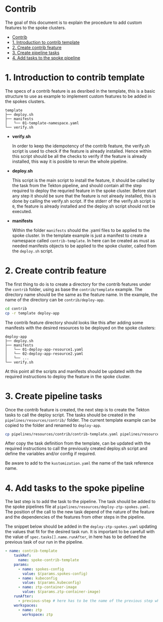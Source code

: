 # Contrib

The goal of this document is to explain the procedure to add custom features to the spoke clusters.

- [Contrib](#contrib)
- [1. Introduction to contrib template](#1-introduction-to-contrib-template)
- [2. Create contrib feature](#2-create-contrib-feature)
- [3. Create pipeline tasks](#3-create-pipeline-tasks)
- [4. Add tasks to the spoke pipeline](#4-add-tasks-to-the-spoke-pipeline)


# 1. Introduction to contrib template

The specs of a contrib feature is as desribed in the template, this is a basic structure to use as example to implement custom features to be added in the spokes clusters.

```
template
├── deploy.sh
├── manifests
│   └── 01-template-namespace.yaml
└── verify.sh
```

- **verify.sh**

    In order to keep the idempotency of the contrib feature, the verify.sh script is used to check if the feature is already installed. Hence within this script should be all the checks to verify if the feature is already installed, this way it is posible to rerun the whole pipeline.

- **deploy.sh**

    This script is the main script to install the feature, it should be called by the task from the Tekton pipeline, and should contain all the step required to deploy the requried feature in the spoke cluster. Before start any step it should be sure that the feature is not already installed, this is done by calling the verify.sh script. If the stderr of the verify.sh script is `0`, the feature is already installed and the deploy.sh script should not be executed.

- **manifests**

    Within the folder `manifests` should the .yaml files to be applied to the spoke cluster. In the template example is just a manifest to create a namespace called `contrib-template`. In here can be created as must as needed manifests objects to be applied to the spoke cluster, called from the `deploy.sh` script.

# 2. Create contrib feature 

The first thing to do is to create a directory for the contrib features under the `contrib` folder, using as base the `contrib/template` example. The directory name should be the same as the feature name. In the example, the name of the directory can be `contrib/deploy-app`.

```bash
cd contrib
cp -r template deploy-app
```

The contrib feature directory should looks like this after adding some manifests with the desired resources to be deployed on the spoke clusters:

```
deploy-app
├── deploy.sh
├── manifests
│   └── 01-deploy-app-resource1.yaml
│   └── 02-deploy-app-resource2.yaml
│   └── ...
└── verify.sh
```

At this point all the scripts and manifests should be updated with the required instructions to deploy the feature in the spoke cluster.

# 3. Create pipeline tasks

Once the contrib feature is created, the next step is to create the Tekton tasks to call the deploy script. The tasks should be created in the `pipelines/resources/contrib/` folder.
The current template example can be copied to the folder and renamed to `deploy-app`.

```bash
cp pipelines/resources/contrib/contrib-template.yaml pipelines/resources/contrib/deploy-app.yaml
```

After copy the task definition from the template, can be updated with the required instructions to call the previously created deploy.sh script and define the variables and/or config if required.

Be aware to add to the `kustomization.yaml` the name of the task reference name.

# 4. Add tasks to the spoke pipeline

The last step is to add the task to the pipeline. The task should be added to the spoke pipelines file at `pipelines/resources/deploy-ztp-spokes.yaml`. The position of the call to the new task depend of the nature of the feature and the dependencies of the features from other steps in the pipeline.

The snippet below should be added in the `deploy-ztp-spokes.yaml` updating the values that fit for the desired task run. It is important to be carefull with the value of `spec.tasks[].name.runAfter`, in here has to be defined the previous task of our run in the pipeline.

```yaml
- name: contrib-template
    taskRef:
      name: spoke-contrib-template
    params:
      - name: spokes-config
        value: $(params.spokes-config)
      - name: kubeconfig
        value: $(params.kubeconfig)
      - name: ztp-container-image
        value: $(params.ztp-container-image)
    runAfter:
      - previous-step # here has to be the name of the previous step where this task should be called
    workspaces:
      - name: ztp
        workspace: ztp
```
